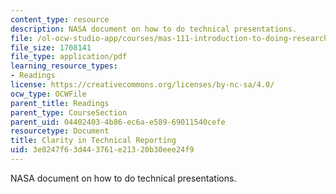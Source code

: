 ```yaml
---
content_type: resource
description: NASA document on how to do technical presentations.
file: /ol-ocw-studio-app/courses/mas-111-introduction-to-doing-research-in-media-arts-and-sciences-spring-2011/3e0247f63d443761e21320b30eee24f9_MITMAS_111S11_read_ses5.pdf
file_size: 1708141
file_type: application/pdf
learning_resource_types:
- Readings
license: https://creativecommons.org/licenses/by-nc-sa/4.0/
ocw_type: OCWFile
parent_title: Readings
parent_type: CourseSection
parent_uid: 04402403-4b86-ec6a-e589-69011540cefe
resourcetype: Document
title: Clarity in Technical Reporting
uid: 3e0247f6-3d44-3761-e213-20b30eee24f9
---
```

NASA document on how to do technical presentations.